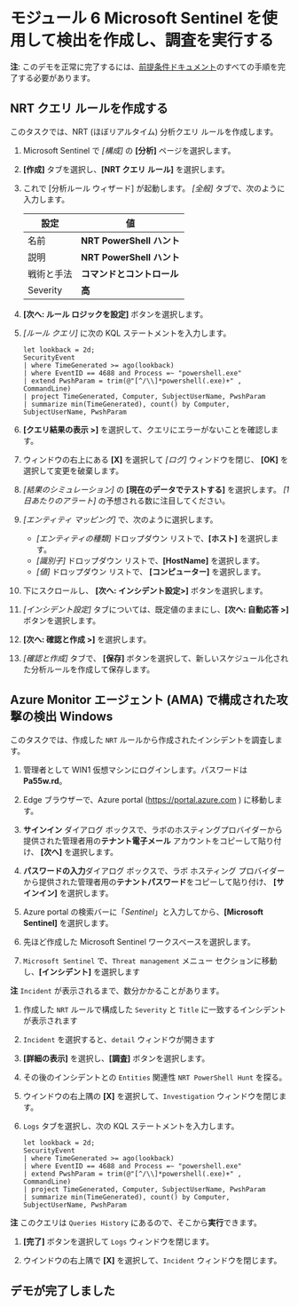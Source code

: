 # モジュール 6 Microsoft Sentinel を使用して検出を作成し、調査を実行する

**注**: このデモを正常に完了するには、[前提条件ドキュメント](00-prerequisites.md)のすべての手順を完了する必要があります。 

## NRT クエリ ルールを作成する

このタスクでは、NRT (ほぼリアルタイム) 分析クエリ ルールを作成します。

1. Microsoft Sentinel で *[構成]* の **[分析]** ページを選択します。

1. **[作成]** タブを選択し、**[NRT クエリ ルール]** を選択します。

1. これで [分析ルール ウィザード] が起動します。 *[全般]* タブで、次のように入力します。

    |設定|値|
    |---|---|
    |名前|**NRT PowerShell ハント**|
    |説明|**NRT PowerShell ハント**|
    |戦術と手法|**コマンドとコントロール**|
    |Severity|**高**|

1. **[次へ: ルール ロジックを設定]** ボタンを選択します。 

1. *[ルール クエリ]* に次の KQL ステートメントを入力します。

    ```KQL
    let lookback = 2d; 
    SecurityEvent 
    | where TimeGenerated >= ago(lookback) 
    | where EventID == 4688 and Process =~ "powershell.exe"
    | extend PwshParam = trim(@"[^/\\]*powershell(.exe)+" , CommandLine) 
    | project TimeGenerated, Computer, SubjectUserName, PwshParam 
    | summarize min(TimeGenerated), count() by Computer, SubjectUserName, PwshParam
    ```

1. **[クエリ結果の表示 >]** を選択して、クエリにエラーがないことを確認します。

1. ウィンドウの右上にある **[X]** を選択して *[ログ]* ウィンドウを閉じ、 **[OK]** を選択して変更を破棄します。 

1. *[結果のシミュレーション]* の **[現在のデータでテストする]** を選択します。 *[1 日あたりのアラート]* の予想される数に注目してください。

1. *[エンティティ マッピング]* で、次のように選択します。

    - *[エンティティの種類]* ドロップダウン リストで、**[ホスト]** を選択します。
    - *[識別子]* ドロップダウン リストで、**[HostName]** を選択します。
    - *[値]* ドロップダウン リストで、 **[コンピューター]** を選択します。

1. 下にスクロールし、 **[次へ: インシデント設定>]** ボタンを選択します。

1. *[インシデント設定]* タブについては、既定値のままにし、**[次へ: 自動応答 >]** ボタンを選択します。

1. **[次へ: 確認と作成 >]** を選択します。

1. *[確認と作成]* タブで、 **[保存]** ボタンを選択して、新しいスケジュール化された分析ルールを作成して保存します。

## Azure Monitor エージェント (AMA) で構成された攻撃の検出 Windows

このタスクでは、作成した `NRT` ルールから作成されたインシデントを調査します。

1. 管理者として WIN1 仮想マシンにログインします。パスワードは**Pa55w.rd**。  

1. Edge ブラウザーで、Azure portal (https://portal.azure.com ) に移動します。

1. **サインイン** ダイアログ ボックスで、ラボのホスティングプロバイダーから提供された管理者用の**テナント電子メール** アカウントをコピーして貼り付け、 **[次へ]** を選択します。

1. **パスワードの入力**ダイアログ ボックスで、ラボ ホスティング プロバイダーから提供された管理者用の**テナントパスワード**をコピーして貼り付け、 **[サインイン]** を選択します。

1. Azure portal の検索バーに「*Sentinel*」と入力してから、**[Microsoft Sentinel]** を選択します。

1. 先ほど作成した Microsoft Sentinel ワークスペースを選択します。

1. `Microsoft Sentinel` で、`Threat management` メニュー セクションに移動し、**[インシデント]** を選択します

**注** `Incident` が表示されるまで、数分かかることがあります。

1. 作成した `NRT` ルールで構成した `Severity` と `Title` に一致するインシデントが表示されます

1. `Incident` を選択すると、`detail` ウィンドウが開きます

1. **[詳細の表示]** を選択し、**[調査]** ボタンを選択します。

1. その後のインシデントとの `Entities` 関連性 `NRT PowerShell Hunt` を探る。

1. ウインドウの右上隅の **[X]** を選択して、`Investigation` ウィンドウを閉じます。

1. `Logs` タブを選択し、次の KQL ステートメントを入力します。

    ```KQL
    let lookback = 2d; 
    SecurityEvent 
    | where TimeGenerated >= ago(lookback) 
    | where EventID == 4688 and Process =~ "powershell.exe"
    | extend PwshParam = trim(@"[^/\\]*powershell(.exe)+" , CommandLine) 
    | project TimeGenerated, Computer, SubjectUserName, PwshParam 
    | summarize min(TimeGenerated), count() by Computer, SubjectUserName, PwshParam
    ```

**注** このクエリは `Queries History` にあるので、そこから**実行**できます。

1. **[完了]** ボタンを選択して `Logs` ウィンドウを閉じます。

1. ウインドウの右上隅で **[X]** を選択して、`Incident` ウィンドウを閉じます。

## デモが完了しました

